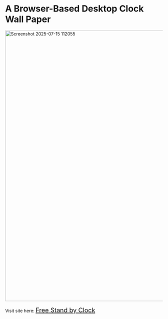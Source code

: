 <h1>A Browser-Based Desktop Clock Wall Paper</h1>
<img width="992" height="866" alt="Screenshot 2025-07-15 112055" src="https://github.com/user-attachments/assets/357f8331-daad-441f-9fd6-e559512b26d0" />
<br>
<br>
Visit site here: <a href="https://anatugreen.github.io/StandBy-Clock/" target="_blank" style="font-size:20px"> Free Stand by Clock</a>

